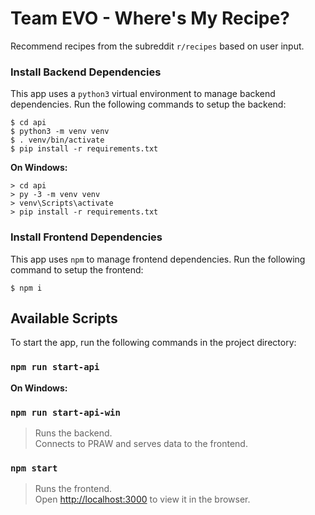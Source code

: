 # **Team EVO - Where's My Recipe?**

Recommend recipes from the subreddit `r/recipes` based on user input.

### **Install Backend Dependencies**

This app uses a `python3` virtual environment to manage backend dependencies. Run the following commands to setup the backend:

```
$ cd api
$ python3 -m venv venv
$ . venv/bin/activate
$ pip install -r requirements.txt
```

**On Windows:**

```
> cd api
> py -3 -m venv venv
> venv\Scripts\activate
> pip install -r requirements.txt
```

### **Install Frontend Dependencies**

This app uses `npm` to manage frontend dependencies. Run the following command to setup the frontend:

```
$ npm i
```

## **Available Scripts**

To start the app, run the following commands in the project directory:

### `npm run start-api` 

**On Windows:**

### `npm run start-api-win`

> Runs the backend.\
> Connects to PRAW and serves data to the frontend.

### `npm start`

> Runs the frontend.\
> Open [http://localhost:3000](http://localhost:3000) to view it in the browser.
